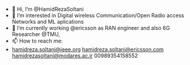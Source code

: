- 👋 Hi, I’m @HamidRezaSoltani
- 👀 I’m interested in Digital wireless Communication/Open Radio access Networks and ML aplications
- 🌱 I’m currently working @ericsson as RAN engineer and also 6G Researcher @TMU, 
- 📫 How to reach me:
- hamidreza.soltani@ieee.org
  hamidreza.soltani@ericsson.com
  hamidrezasoltani@modares.ac.ir
  00989354158552

